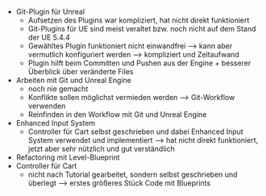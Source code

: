 - Git-Plugin für Unreal
	- Aufsetzen des Plugins war kompliziert, hat nicht direkt funktioniert
	- Git-Plugins für UE sind meist veraltet bzw. noch nicht auf dem Stand der UE 5.4.4
	- Gewähltes Plugin funktioniert nicht einwandfrei --> kann aber vermutlich konfiguriert werden --> kompliziert und Zeitaufwand
	- Plugin hilft beim Committen und Pushen aus der Engine + besserer Überblick über veränderte Files
- Arbeiten mit Git und Unreal Engine
	- noch nie gemacht
	- Konflikte sollen möglichst vermieden werden --> Git-Workflow verwenden
	- Reinfinden in den Workflow mit Git und Unreal Engine
- Enhanced Input System 
	- Controller für Cart selbst geschrieben und dabei Enhanced Input System verwendet und implementiert --> hat nicht direkt funktioniert, jetzt aber sehr nützlich und gut verständlich
- Refactoring mit Level-Blueprint
- Controller für Cart 
	- nicht nach Tutorial gearbeitet, sondern selbst geschrieben und überlegt --> erstes größeres Stück Code mit Blueprints